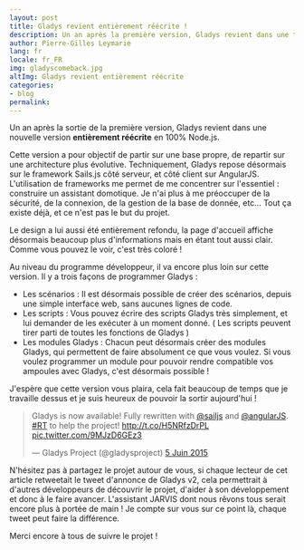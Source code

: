 ```yaml
---
layout: post
title: Gladys revient entièrement réécrite !
description: Un an après la première version, Gladys revient dans une toute nouvelle version en full Node.js !
author: Pierre-Gilles Leymarie
lang: fr
locale: fr_FR
img: gladyscomeback.jpg
altImg: Gladys revient entièrement réécrite
categories:
- blog
permalink: 
---
```


Un an après la sortie de la première version, Gladys revient dans une nouvelle version **entièrement réécrite** en 100% Node.js.

Cette version a pour objectif de partir sur une base propre, de repartir sur une architecture plus évolutive. Techniquement, Gladys repose désormais sur le framework Sails.js côté serveur, et côté client sur AngularJS. L'utilisation de frameworks me permet de me concentrer sur l'essentiel : construire un assistant domotique. Je n'ai plus à me préoccuper de la sécurité, de la connexion, de la gestion de la base de donnée, etc... Tout ça existe déjà, et ce n'est pas le but du projet.

Le design a lui aussi été entièrement refondu, la page d'accueil affiche désormais beaucoup plus d'informations mais en étant tout aussi clair. Comme vous pouvez le voir, c'est très coloré !

Au niveau du programme développeur, il va encore plus loin sur cette version. Il y a trois façons de programmer Gladys :

*   Les scénarios : Il est désormais possible de créer des scénarios, depuis une simple interface web, sans aucunes lignes de code.
*   Les scripts : Vous pouvez écrire des scripts Gladys très simplement, et lui demander de les exécuter à un moment donné. ( Les scripts peuvent tirer parti de toutes les fonctions de Gladys )
*   Les modules Gladys : Chacun peut désormais créer des modules Gladys, qui permettent de faire absolument ce que vous voulez. Si vous voulez programmer un module pour pouvoir rendre compatible vos ampoules avec Gladys, c'est désormais possible !

J'espère que cette version vous plaira, cela fait beaucoup de temps que je travaille dessus et je suis heureux de pouvoir la sortir aujourd'hui !

<blockquote class="twitter-tweet" lang="fr"><p lang="en" dir="ltr">Gladys is now available! Fully rewritten with <a href="https://twitter.com/sailjs">@sailjs</a> and <a href="https://twitter.com/angularjs">@angularJS</a>. <a href="https://twitter.com/hashtag/RT?src=hash">#RT</a> to help the project! <a href="http://t.co/H5NRfzDrPL">http://t.co/H5NRfzDrPL</a> <a href="http://t.co/9MJzD6GEz3">pic.twitter.com/9MJzD6GEz3</a></p>&mdash; Gladys Project (@gladysproject) <a href="https://twitter.com/gladysproject/status/606788848555819008">5 Juin 2015</a></blockquote>

<script async src="//platform.twitter.com/widgets.js" charset="utf-8"></script>

N'hésitez pas à partagez le projet autour de vous, si chaque lecteur de cet article retweetait le tweet d'annonce de Gladys v2, cela permettrait à d'autres développeurs de découvrir le projet, d'aider à son développement et donc à le faire avancer. L'assistant JARVIS dont nous rêvons tous serait encore plus à portée de main ! Je compte sur vous sur ce point là, chaque tweet peut faire la différence.

Merci encore à tous de suivre le projet !
